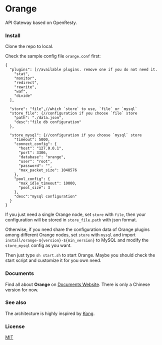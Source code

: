 # Orange

API Gateway based on OpenResty.


### Install

Clone the repo to local.

Check the sample config file `orange.conf` first:

```
{
  "plugins": [//available plugins. remove one if you do not need it.
    "stat",
    "monitor",
    "redirect",
    "rewrite",
    "waf",
    "divide"
  ],

  "store": "file",//which `store` to use, `file` or `mysql`
  "store_file": {//configuration if you choose `file` store
    "path": "./data.json",
    "desc":"file db configuration"
  },

  "store_mysql": {//configuration if you choose `mysql` store
    "timeout": 5000,
    "connect_config": {
      "host": "127.0.0.1",
      "port": 3306,
      "database": "orange",
      "user": "root",
      "password": "",
      "max_packet_size": 1048576
    },
    "pool_config": {
      "max_idle_timeout": 10000,
      "pool_size": 3
    },
    "desc":"mysql configuration"
  }
}
```

If you just need a single Orange node, set `store` with `file`, then your configuration will be stored in `store_file.path` with json format.

Otherwise, if you need share the configuration data of Orange plugins among different Orange nodes, set `store` with `mysql` and import `install/orange-${version}-${min_version}` to MySQL 
and modify the `store_mysql` config as you want.

Then just type `sh start.sh` to start Orange. Maybe you should check the start script and customize it for you own need.


### Documents

Find all about **Orange** on [Documents Website](http://orange.sumory.com/docs). There is only a Chinese version for now.


### See also

The architecture is highly inspired by [Kong](https://github.com/Mashape/kong).


### License

[MIT](./LICENSE)